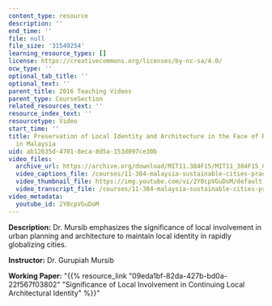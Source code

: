 ```yaml
---
content_type: resource
description: ''
end_time: ''
file: null
file_size: '31549254'
learning_resource_types: []
license: https://creativecommons.org/licenses/by-nc-sa/4.0/
ocw_type: ''
optional_tab_title: ''
optional_text: ''
parent_title: 2016 Teaching Videos
parent_type: CourseSection
related_resources_text: ''
resource_index_text: ''
resourcetype: Video
start_time: ''
title: Preservation of Local Identity and Architecture in the Face of Rapid Development
  in Malaysia
uid: ab12635d-4701-8eca-8d5a-153d097ce30b
video_files:
  archive_url: https://archive.org/download/MIT11.384F15/MIT11_384F15_Gurupiah_300k.mp4
  video_captions_file: /courses/11-384-malaysia-sustainable-cities-practicum-spring-2018/faa6b9cf6f5a5985bc10eb6186ce08fc_2Y0cpVGuDoM.vtt
  video_thumbnail_file: https://img.youtube.com/vi/2Y0cpVGuDoM/default.jpg
  video_transcript_file: /courses/11-384-malaysia-sustainable-cities-practicum-spring-2018/2f18d55f2ff10beb8dabf3f0d7a38144_2Y0cpVGuDoM.pdf
video_metadata:
  youtube_id: 2Y0cpVGuDoM
---
```


**Description:** Dr. Mursib emphasizes the significance of local involvement in urban planning and architecture to maintain local identity in rapidly globalizing cities.

**Instructor:** Dr. Gurupiah Mursib

**Working Paper:** "{{% resource_link "09eda1bf-82da-427b-bd0a-22f567f03802" "Significance of Local Involvement in Continuing Local Architectural Identity" %}}"

